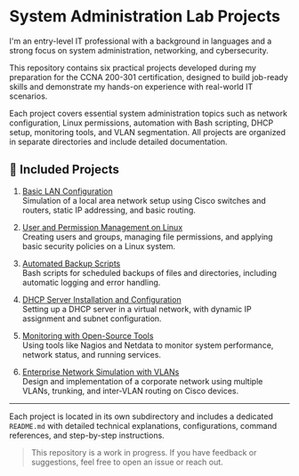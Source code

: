 # System Administration Lab Projects

I'm an entry-level IT professional with a background in languages and a strong focus on system administration, networking, and cybersecurity.  

This repository contains six practical projects developed during my preparation for the CCNA 200-301 certification, designed to build job-ready skills and demonstrate my hands-on experience with real-world IT scenarios.

Each project covers essential system administration topics such as network configuration, Linux permissions, automation with Bash scripting, DHCP setup, monitoring tools, and VLAN segmentation. All projects are organized in separate directories and include detailed documentation.

## 📁 Included Projects

1. [Basic LAN Configuration](./project1-basic-lan-setup)  
   Simulation of a local area network setup using Cisco switches and routers, static IP addressing, and basic routing.

2. [User and Permission Management on Linux](./project2-linux-users-permissions)  
   Creating users and groups, managing file permissions, and applying basic security policies on a Linux system.

3. [Automated Backup Scripts](./project3-backup-scripts)  
   Bash scripts for scheduled backups of files and directories, including automatic logging and error handling.

4. [DHCP Server Installation and Configuration](./project4-dhcp-server-setup)  
   Setting up a DHCP server in a virtual network, with dynamic IP assignment and subnet configuration.

5. [Monitoring with Open-Source Tools](./project5-network-monitoring)  
   Using tools like Nagios and Netdata to monitor system performance, network status, and running services.

6. [Enterprise Network Simulation with VLANs](./project6-enterprise-multivlan)  
   Design and implementation of a corporate network using multiple VLANs, trunking, and inter-VLAN routing on Cisco devices.

---

Each project is located in its own subdirectory and includes a dedicated `README.md` with detailed technical explanations, configurations, command references, and step-by-step instructions.

> This repository is a work in progress. If you have feedback or suggestions, feel free to open an issue or reach out.
